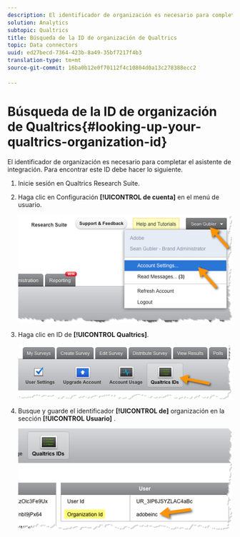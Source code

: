 ```yaml
---
description: El identificador de organización es necesario para completar el asistente de integración. Para encontrar este ID debe hacer lo siguiente.
solution: Analytics
subtopic: Qualtrics
title: Búsqueda de la ID de organización de Qualtrics
topic: Data connectors
uuid: ed27becd-7364-423b-8a49-35bf7217f4b3
translation-type: tm+mt
source-git-commit: 16ba0b12e0f70112f4c10804d0a13c278388ecc2

---
```



# Búsqueda de la ID de organización de Qualtrics{#looking-up-your-qualtrics-organization-id}

El identificador de organización es necesario para completar el asistente de integración. Para encontrar este ID debe hacer lo siguiente.

1. Inicie sesión en Qualtrics Research Suite.
1. Haga clic en Configuración **[!UICONTROL de cuenta]** en el menú de usuario.

   ![](assets/qualtrics-org-id-1.png)

1. Haga clic en ID de **[!UICONTROL Qualtrics]**.

   ![](assets/qualtrics-org-id-2.png)

1. Busque y guarde el identificador **[!UICONTROL de]** organización en la sección **[!UICONTROL Usuario]** .

   ![](assets/qualtrics-org-id-3.png)

